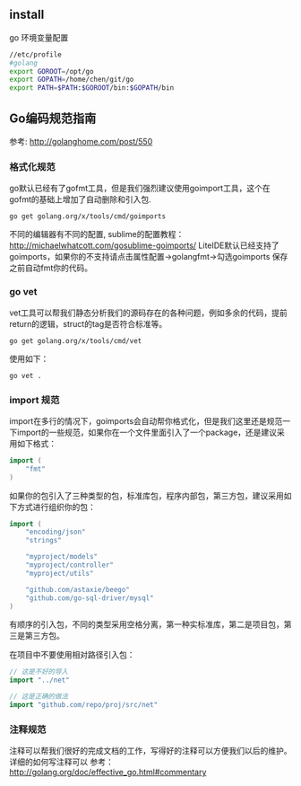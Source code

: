 ## install
go 环境变量配置
```bash
//etc/profile
#golang
export GOROOT=/opt/go
export GOPATH=/home/chen/git/go
export PATH=$PATH:$GOROOT/bin:$GOPATH/bin
```

## Go编码规范指南
参考: http://golanghome.com/post/550
### 格式化规范

go默认已经有了gofmt工具，但是我们强烈建议使用goimport工具，这个在gofmt的基础上增加了自动删除和引入包.

    go get golang.org/x/tools/cmd/goimports
不同的编辑器有不同的配置, sublime的配置教程：http://michaelwhatcott.com/gosublime-goimports/
LiteIDE默认已经支持了goimports，如果你的不支持请点击属性配置->golangfmt->勾选goimports
保存之前自动fmt你的代码。

### go vet

vet工具可以帮我们静态分析我们的源码存在的各种问题，例如多余的代码，提前return的逻辑，struct的tag是否符合标准等。

    go get golang.org/x/tools/cmd/vet
使用如下：

    go vet .

### import 规范

import在多行的情况下，goimports会自动帮你格式化，但是我们这里还是规范一下import的一些规范，如果你在一个文件里面引入了一个package，还是建议采用如下格式：
```go
import (
    "fmt"
)
```
如果你的包引入了三种类型的包，标准库包，程序内部包，第三方包，建议采用如下方式进行组织你的包：
```go
import (
    "encoding/json"
    "strings"

    "myproject/models"
    "myproject/controller"
    "myproject/utils"

    "github.com/astaxie/beego"
    "github.com/go-sql-driver/mysql"
)
```
有顺序的引入包，不同的类型采用空格分离，第一种实标准库，第二是项目包，第三是第三方包。

在项目中不要使用相对路径引入包：
```go
// 这是不好的导入
import "../net"

// 这是正确的做法
import "github.com/repo/proj/src/net"
```
### 注释规范

注释可以帮我们很好的完成文档的工作，写得好的注释可以方便我们以后的维护。详细的如何写注释可以
参考：http://golang.org/doc/effective_go.html#commentary